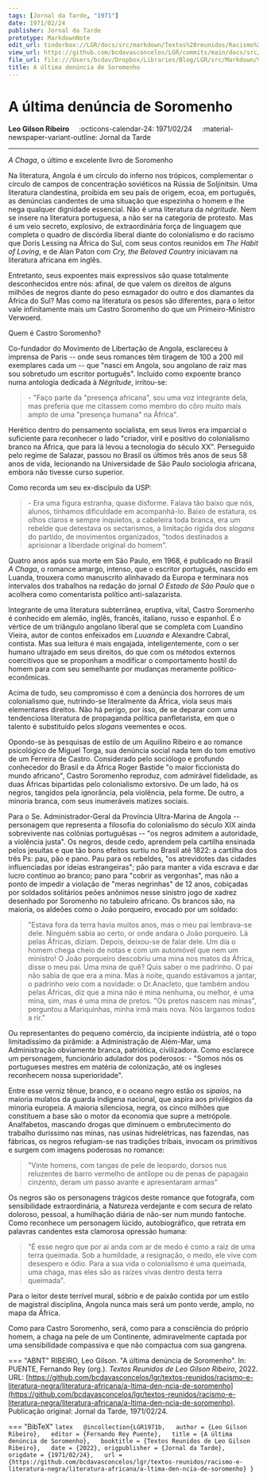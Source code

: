 ```yaml
---
tags: [Jornal da Tarde, "1971"]
date: 1971/02/24
publisher: Jornal da Tarde
prototype: MarkdownNote
edit_url: tinderbox://LGR/docs/src/markdown/Textos%20reunidos/Racismo%20e%20literatura%20negra/Literatura%20Africana?view=outline+select=1658628304
view_url: https://github.com/bcdavasconcelos/LGR/commits/main/docs/src/markdown/textos-reunidos/racismo-e-literatura-negra/literatura-africana/a-ltima-den-ncia-de-soromenho.md
file_url: file:///Users/bcdav/Dropbox/Libraries/Blog/LGR/src/Markdown/Vol%201/Literatura%20Africana/A%20u%CC%81ltima%20denu%CC%81ncia%20de%20Soromenho.md
title: A última denúncia de Soromenho
---
```


# A última denúncia de Soromenho

__Leo Gilson Ribeiro__ &nbsp;&nbsp;&nbsp; :octicons-calendar-24: 1971/02/24 &nbsp;&nbsp;&nbsp; :material-newspaper-variant-outline: Jornal da Tarde  

---

*A Chaga*, o último e excelente livro de Soromenho

Na literatura, Angola é um círculo do inferno nos trópicos, complementar o círculo de campos de concentração soviéticos na Rússia de Soljinitsin. Uma literatura clandestina, proibida em seu país de origem, ecoa, em português, as denúncias candentes de uma situação que espezinha o homem e lhe nega qualquer dignidade essencial. Não é uma literatura da *négritude*. Nem se insere na literatura portuguesa, a não ser na categoria de protesto. Mas é um veio secreto, explosivo, de extraordinária força de linguagem que completa o quadro de discórdia liberal diante do colonialismo e do racismo que Doris Lessing na África do Sul, com seus contos reunidos em *The Habit of Loving*, e de Alan Paton com *Cry, the Beloved Country* iniciavam na literatura africana em inglês.

Entretanto, seus expoentes mais expressivos são quase totalmente desconhecidos entre nós: afinal, de que valem os direitos de alguns milhões de negros diante do peso esmagador do outro e dos diamantes da África do Sul? Mas como na literatura os pesos são diferentes, para o leitor vale infinitamente mais um Castro Soromenho do que um Primeiro-Ministro Verwoerd.

Quem é Castro Soromenho?

Co-fundador do Movimento de Libertação de Angola, esclareceu à imprensa de Paris -- onde seus romances têm tiragem de 100 a 200 mil exemplares cada um -- que "nasci em Angola, sou angolano de raiz mas sou sobretudo um escritor português". Incluído como expoente branco numa antologia dedicada à *Négritude*, irritou-se:

> \- "Faço parte da "presença africana", sou uma voz integrante dela, mas preferia que me citassem como membro do côro muito mais amplo de uma "presença humana" na África".

Herético dentro do pensamento socialista, em seus livros era imparcial o suficiente para reconhecer o lado "criador, viril e positivo do colonialismo branco na África, que para lá levou a tecnologia do século XX". Perseguido pelo regime de Salazar, passou no Brasil os últimos três anos de seus 58 anos de vida, lecionando na Universidade de São Paulo sociologia africana, embora não tivesse curso superior.

Como recorda um seu ex-discípulo da USP:

> \- Era uma figura estranha, quase disforme. Falava tão baixo que nós, alunos, tínhamos dificuldade em acompanhá-lo. Baixo de estatura, os olhos claros e sempre inquietos, a cabeleira toda branca, era um rebelde que detestava os sectarismos, a limitação rígida dos *slogans* do partido, de movimentos organizados, "todos destinados a aprisionar a liberdade original do homem".

Quatro anos após sua morte em São Paulo, em 1968, é publicado no Brasil *A Chaga*, o romance amargo, intenso, que o escritor português, nascido em Luanda, trouxera como manuscrito alinhavado da Europa e terminara nos intervalos dos trabalhos na redação do jornal *O Estado de São Paulo* que o acolhera como comentarista político anti-salazarista.

Integrante de uma literatura subterrânea, eruptiva, vital, Castro Soromenho é conhecido em alemão, inglês, francês, italiano, russo e espanhol. É o vértice de um triângulo angolano liberal que se completa com Luandino Vieira, autor de contos enfeixados em *Luuanda* e Alexandre Cabral, contista. Mas sua leitura é mais engajada, inteligentemente, com o ser humano ultrajado em seus direitos, do que com os métodos externos coercitivos que se proponham a modificar o comportamento hostil do homem para com seu semelhante por mudanças meramente político-econômicas.

Acima de tudo, seu compromisso é com a denúncia dos horrores de um colonialismo que, nutrindo-se literalmente da África, viola seus mais elementares direitos. Não há perigo, por isso, de se deparar com uma tendenciosa literatura de propaganda política panfletarista, em que o talento é substituído pelos *slogans* veementes e ocos.

Opondo-se às pesquisas de estilo de um Aquilino Ribeiro e ao romance psicológico de Miguel Torga, sua denúncia social nada tem do tom emotivo de um Ferreira de Castro. Considerado pelo sociólogo e profundo conhecedor do Brasil e da África Roger Bastide "o maior ficcionista do mundo africano", Castro Soromenho reproduz, com admirável fidelidade, as duas Áfricas bipartidas pelo colonialismo extorsivo. De um lado, há os negros, tangidos pela ignorância, pela violência, pela forme. De outro, a minoria branca, com seus inumeráveis matizes sociais.

Para o Se. Administrador-Geral da Província Ultra-Marina de Angola -- personagem que representa a filosofia do colonialismo do século XIX ainda sobrevivente nas colônias portuguêsas -- "os negros admitem a autoridade, a violência justa". Os negros, desde cedo, aprendem pela cartilha ensinada pelos jesuítas e que tão bons efeitos surtiu no Brasil até 1822: a cartilha dos três Ps: pau, pão e pano. Pau para os rebeldes, "os atrevidotes das cidades influenciadas por ideias estrangeiras"; pão para manter a vida escrava e dar lucro contínuo ao branco; pano para "cobrir as vergonhas", mas não a ponto de impedir a violação de "meras negrinhas" de 12 anos, cobiçadas por soldados solitários peões anônimos nesse sinistro jogo de xadrez desenhado por Soromenho no tabuleiro africano. Os brancos são, na maioria, os aldeões como o João porqueiro, evocado por um soldado:

> "Estava fora da terra havia muitos anos, mas o meu pai lembrava-se dele. Ninguém sabia ao certo, or onde andara o João porqueiro. Lá pelas Áfricas, diziam. Depois, deixou-se de falar dele. Um dia o homem chega cheio de notas e com um automóvel que nem um ministro! O João porqueiro descobriu uma mina nos matos da África, disse o meu pai. Uma mina de quê? Quis saber o me padrinho. O pai não sabia de que era a mina. Mas à noite, quando estávamos a jantar, o padrinho veio com a novidade: o Dr.Anacleto, que também andou pelas Áfricas, diz que a mina não é mina nenhuma, ou melhor, é uma mina, sim, mas é uma mina de pretos. "Os pretos nascem nas minas", perguntou a Mariquinhas, minha irmã mais nova. Nós largamos todos a rir."

Ou representantes do pequeno comércio, da incipiente indústria, até o topo limitadíssimo da pirâmide: a Administração de Além-Mar, uma Administração obviamente branca, patriótica, civilizadora. Como esclarece um personagem, funcionário adulador dos poderosos: - "Somos nós os portugueses mestres em matéria de colonização, até os ingleses reconhecem nossa superioridade".

Entre esse verniz tênue, branco, e o oceano negro estão os *sipaios*, na maioria mulatos da guarda indígena nacional, que aspira aos privilégios da minoria europeia. A maioria silenciosa, negra, os cinco milhões que constituem a base são o motor da economia que supre a metrópole. Analfabetos, mascando drogas que diminuem o embrutecimento do trabalho duríssimo nas minas, nas usinas hidrelétricas, nas fazendas, nas fábricas, os negros refugiam-se nas tradições tribais, invocam os primitivos e surgem com imagens poderosas no romance:

> "Vinte homens, com tangas de pele de leopardo, dorsos nus reluzentes de barro vermelho de antílope ou de penas de papagaio cinzento, deram um passo avante e apresentaram armas"

Os negros são os personagens trágicos deste romance que fotografa, com sensibilidade extraordinária, a Natureza verdejante e com secura de relato doloroso, pessoal, a humilhação diária de não-ser num mundo fantoche. Como reconhece um personagem lúcido, autobiográfico, que retrata em palavras candentes esta clamorosa opressão humana:

> "É esse negro que por aí anda com ar de medo é como a raiz de uma terra queimada. Sob a humildade, a resignação, o medo, ele vive com desespero e ódio. Para a sua vida o colonialismo é uma queimada, uma chaga, mas eles são as raízes vivas dentro desta terra queimada".

Para o leitor deste terrível mural, sóbrio e de paixão contida por um estilo de magistral disciplina, Angola nunca mais será um ponto verde, amplo, no mapa da África.

Como para Castro Soromenho, será, como para a consciência do próprio homem, a chaga na pele de um Continente, admiravelmente captada por uma sensibilidade compassiva e que não compactua com sua gangrena.  


=== "ABNT"
    RIBEIRO, Leo Gilson. "A última denúncia de Soromenho". In: PUENTE, Fernando Rey (org.). _Textos Reunidos de Leo Gilson Ribeiro_, 2022.  URL: [https://github.com/bcdavasconcelos/lgr/textos-reunidos/racismo-e-literatura-negra/literatura-africana/a-ltima-den-ncia-de-soromenho](https://github.com/bcdavasconcelos/lgr/textos-reunidos/racismo-e-literatura-negra/literatura-africana/a-ltima-den-ncia-de-soromenho). Publicação original: Jornal da Tarde, 1971/02/24.  

=== "BibTeX"
    ```latex  
    @incollection{LGR1971b,  
    author = {Leo Gilson Ribeiro},  
    editor = {Fernando Rey Puente},  
    title = {A última denúncia de Soromenho},  
    booktitle = {Textos Reunidos de Leo Gilson Ribeiro},  
    date = {2022},
    origpublisher = {Jornal da Tarde},  
    origdate = {1971/02/24},  
    url = {https://github.com/bcdavasconcelos/lgr/textos-reunidos/racismo-e-literatura-negra/literatura-africana/a-ltima-den-ncia-de-soromenho}
    }
    ```
